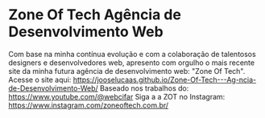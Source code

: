 # Zone Of Tech Agência de Desenvolvimento Web
Com base na minha contínua evolução e com a colaboração de talentosos designers e desenvolvedores web, apresento com orgulho o mais recente site da minha futura agência de desenvolvimento web: "Zone Of Tech".
Acesse o site aqui: https://jooselucaas.github.io/Zone-Of-Tech---Ag-ncia-de-Desenvolvimento-Web/
Baseado nos trabalhos do: https://www.youtube.com/@webcifar
Siga a a ZOT no Instagram: https://www.instagram.com/zoneoftech.com.br/
